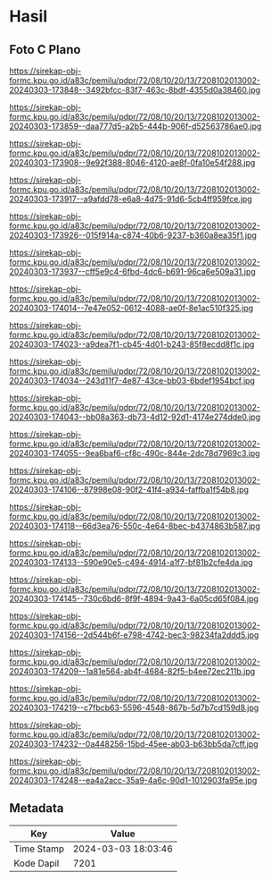 # Hasil

## Foto C Plano

https://sirekap-obj-formc.kpu.go.id/a83c/pemilu/pdpr/72/08/10/20/13/7208102013002-20240303-173848--3492bfcc-83f7-463c-8bdf-4355d0a38460.jpg

https://sirekap-obj-formc.kpu.go.id/a83c/pemilu/pdpr/72/08/10/20/13/7208102013002-20240303-173859--daa777d5-a2b5-444b-906f-d52563786ae0.jpg

https://sirekap-obj-formc.kpu.go.id/a83c/pemilu/pdpr/72/08/10/20/13/7208102013002-20240303-173908--9e92f388-8046-4120-ae8f-0fa10e54f288.jpg

https://sirekap-obj-formc.kpu.go.id/a83c/pemilu/pdpr/72/08/10/20/13/7208102013002-20240303-173917--a9afdd78-e6a8-4d75-91d6-5cb4ff959fce.jpg

https://sirekap-obj-formc.kpu.go.id/a83c/pemilu/pdpr/72/08/10/20/13/7208102013002-20240303-173926--015f914a-c874-40b6-9237-b360a8ea35f1.jpg

https://sirekap-obj-formc.kpu.go.id/a83c/pemilu/pdpr/72/08/10/20/13/7208102013002-20240303-173937--cff5e9c4-6fbd-4dc6-b691-96ca6e509a31.jpg

https://sirekap-obj-formc.kpu.go.id/a83c/pemilu/pdpr/72/08/10/20/13/7208102013002-20240303-174014--7e47e052-0612-4088-ae0f-8e1ac510f325.jpg

https://sirekap-obj-formc.kpu.go.id/a83c/pemilu/pdpr/72/08/10/20/13/7208102013002-20240303-174023--a9dea7f1-cb45-4d01-b243-85f8ecdd8f1c.jpg

https://sirekap-obj-formc.kpu.go.id/a83c/pemilu/pdpr/72/08/10/20/13/7208102013002-20240303-174034--243d11f7-4e87-43ce-bb03-6bdef1954bcf.jpg

https://sirekap-obj-formc.kpu.go.id/a83c/pemilu/pdpr/72/08/10/20/13/7208102013002-20240303-174043--bb08a363-db73-4d12-92d1-4174e274dde0.jpg

https://sirekap-obj-formc.kpu.go.id/a83c/pemilu/pdpr/72/08/10/20/13/7208102013002-20240303-174055--9ea6baf6-cf8c-490c-844e-2dc78d7969c3.jpg

https://sirekap-obj-formc.kpu.go.id/a83c/pemilu/pdpr/72/08/10/20/13/7208102013002-20240303-174106--87998e08-90f2-41f4-a934-faffba1f54b8.jpg

https://sirekap-obj-formc.kpu.go.id/a83c/pemilu/pdpr/72/08/10/20/13/7208102013002-20240303-174118--66d3ea76-550c-4e64-8bec-b4374863b587.jpg

https://sirekap-obj-formc.kpu.go.id/a83c/pemilu/pdpr/72/08/10/20/13/7208102013002-20240303-174133--590e90e5-c494-4914-a1f7-bf81b2cfe4da.jpg

https://sirekap-obj-formc.kpu.go.id/a83c/pemilu/pdpr/72/08/10/20/13/7208102013002-20240303-174145--730c6bd6-8f9f-4894-9a43-6a05cd65f084.jpg

https://sirekap-obj-formc.kpu.go.id/a83c/pemilu/pdpr/72/08/10/20/13/7208102013002-20240303-174156--2d544b6f-e798-4742-bec3-98234fa2ddd5.jpg

https://sirekap-obj-formc.kpu.go.id/a83c/pemilu/pdpr/72/08/10/20/13/7208102013002-20240303-174209--1a81e564-ab4f-4684-82f5-b4ee72ec211b.jpg

https://sirekap-obj-formc.kpu.go.id/a83c/pemilu/pdpr/72/08/10/20/13/7208102013002-20240303-174219--c7fbcb63-5596-4548-867b-5d7b7cd159d8.jpg

https://sirekap-obj-formc.kpu.go.id/a83c/pemilu/pdpr/72/08/10/20/13/7208102013002-20240303-174232--0a448256-15bd-45ee-ab03-b63bb5da7cff.jpg

https://sirekap-obj-formc.kpu.go.id/a83c/pemilu/pdpr/72/08/10/20/13/7208102013002-20240303-174248--ea4a2acc-35a9-4a6c-90d1-1012903fa95e.jpg


## Metadata

| Key        | Value               |
| ---------- | ------------------- |
| Time Stamp | 2024-03-03 18:03:46 |
| Kode Dapil | 7201                |



